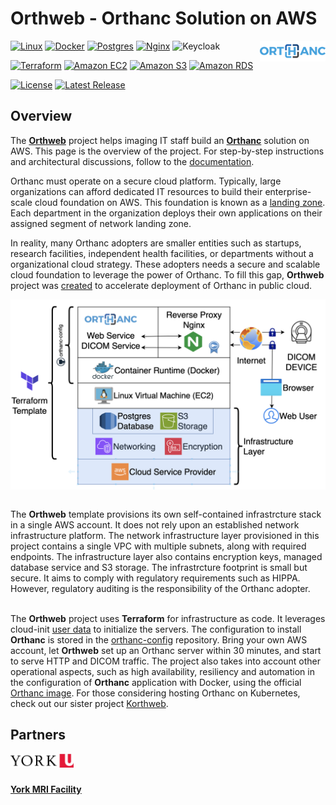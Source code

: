 # Orthweb - Orthanc Solution on AWS
<a href="https://www.orthanc-server.com/"><img style="float" align="right" src="docs/assets/images/orthanc_logo.png"></a>


[![Linux](https://img.shields.io/badge/Linux-FCC624?logo=linux&logoColor=black)](https://aws.amazon.com/amazon-linux-2)
[![Docker](https://img.shields.io/badge/docker-%230db7ed.svg?logo=docker&logoColor=white)](https://www.docker.com/)
[![Postgres](https://img.shields.io/badge/postgres-%23316192.svg?logo=postgresql&logoColor=white)](https://www.postgresql.org/)
[![Nginx](https://img.shields.io/badge/nginx-%23009639.svg?&logo=nginx&logoColor=white)](https://nginx.org/en/index.html)
![Keycloak](https://img.shields.io/badge/Keycloak-4D4D4D?logo=keycloak&logoColor=white&style=flat)

[![Terraform](https://img.shields.io/badge/terraform-%235835CC.svg?logo=terraform&logoColor=white)](https://www.terraform.io/)
[![Amazon EC2](https://img.shields.io/badge/Amazon%20EC2-F90?logo=amazonec2&logoColor=white&style=flat)](https://aws.amazon.com/ec2/)
[![Amazon S3](https://img.shields.io/badge/Amazon%20S3-569A31?logo=amazons3&logoColor=white&style=flat)](https://aws.amazon.com/s3/)
[![Amazon RDS](https://img.shields.io/badge/Amazon%20RDS-527FFF?logo=amazonrds&logoColor=white&style=flat)](https://aws.amazon.com/rds/postgresql/)

[![License](https://img.shields.io/badge/License-Apache_2.0-blue.svg)](https://opensource.org/licenses/Apache-2.0)
[![Latest Release](https://img.shields.io/github/v/release/digihunch/orthweb)](https://github.com/digihunch/orthweb/releases/latest) 

## Overview

The **[Orthweb](https://github.com/digihunch/orthweb)** project helps imaging IT staff build an **[Orthanc](https://www.orthanc-server.com/)** solution on AWS. This page is the overview of the project. For step-by-step instructions and architectural discussions, follow to the [documentation](https://digihunch.github.io/orthweb/).

Orthanc must operate on a secure cloud platform. Typically, large organizations can afford dedicated IT resources to build their enterprise-scale cloud foundation on AWS. This foundation is known as a [landing zone](https://www.digihunch.com/2022/12/landing-zone-in-aws/). Each department in the organization deploys their own applications on their assigned segment of network landing zone. 

In reality, many Orthanc adopters are smaller entities such as startups, research facilities, independent health facilities, or departments without a organizational cloud strategy. These adopters needs a secure and scalable cloud foundation to leverage the power of Orthanc. To fill this gap, **Orthweb** project was [created](https://www.digihunch.com/2020/11/medical-imaging-web-server-deployment-pipeline/) to accelerate deployment of Orthanc in public cloud.

<img align="middle" src="docs/assets/images/Overview.png">
<br/><br/>

The **Orthweb** template provisions its own self-contained infrastrcture stack in a single AWS account. It does not rely upon an established network infrastructure platform. The network infrastructure layer provisioned in this project contains a single VPC with multiple subnets, along with required endpoints. The infrastructure layer also contains encryption keys, managed database service and S3 storage. The infrastrcture footprint is small but secure. It aims to comply with regulatory requirements such as HIPPA. However, regulatory auditing is the responsibility of the Orthanc adopter. 
<br/><br/>

The **Orthweb** project uses **Terraform** for infrastructure as code. It leverages cloud-init [user data](https://docs.aws.amazon.com/AWSEC2/latest/UserGuide/user-data.html) to initialize the servers. The configuration to install **Orthanc** is stored in the [orthanc-config](https://github.com/digihunchinc/orthanc-config) repository. Bring your own AWS account, let **Orthweb** set up an Orthanc server within 30 minutes, and start to serve HTTP and DICOM traffic. The project also takes into account other operational aspects, such as high availability, resiliency and automation in the configuration of **Orthanc** application with Docker, using the official [Orthanc image](https://hub.docker.com/r/orthancteam/orthanc). For those considering hosting Orthanc on Kubernetes, check out our sister project [Korthweb](https://github.com/digihunch/korthweb).

## Partners
<a href="https://www.yorku.ca/health"><img align="left" src="docs/assets/images/yorku-logo.jpg" style="width: 20%;"></a> <br><br>

**[York MRI Facility](https://mri.info.yorku.ca/)**